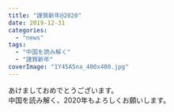 ```yaml
---
title: "謹賀新年@2020"
date: 2019-12-31
categories: 
  - "news"
tags: 
  - "中国を読み解く"
  - "謹賀新年"
coverImage: "1Y45A5na_400x400.jpg"
---
```


あけましておめでとうございます。  
中国を読み解く、2020年もよろしくお願いします。
